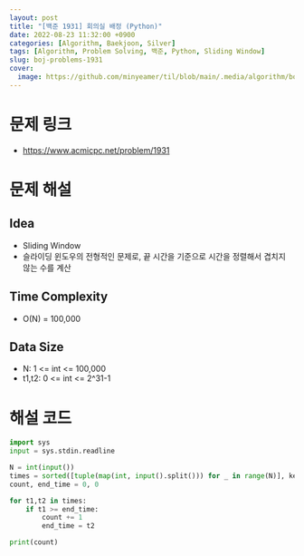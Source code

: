 ```yaml
---
layout: post
title: "[백준 1931] 회의실 배정 (Python)"
date: 2022-08-23 11:32:00 +0900
categories: [Algorithm, Baekjoon, Silver]
tags: [Algorithm, Problem Solving, 백준, Python, Sliding Window]
slug: boj-problems-1931
cover:
  image: https://github.com/minyeamer/til/blob/main/.media/algorithm/boj-logo.png?raw=true
---
```


# 문제 링크
- https://www.acmicpc.net/problem/1931

# 문제 해설

## Idea
- Sliding Window
- 슬라이딩 윈도우의 전형적인 문제로, 끝 시간을 기준으로 시간을 정렬해서 겹치지 않는 수를 계산

## Time Complexity
- O(N) = 100,000

## Data Size
- N: 1 <= int <= 100,000
- t1,t2: 0 <= int <= 2^31-1

# 해설 코드

```python
import sys
input = sys.stdin.readline

N = int(input())
times = sorted([tuple(map(int, input().split())) for _ in range(N)], key=lambda x: [x[1],x[0]])
count, end_time = 0, 0

for t1,t2 in times:
    if t1 >= end_time:
        count += 1
        end_time = t2

print(count)
```